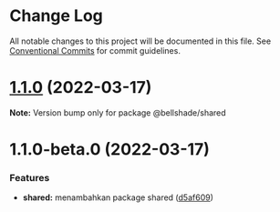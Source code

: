 # Change Log

All notable changes to this project will be documented in this file.
See [Conventional Commits](https://conventionalcommits.org) for commit guidelines.

# [1.1.0](https://github.com/bellshade/bellshade-monorepo/compare/@bellshade/shared@1.1.0-beta.0...@bellshade/shared@1.1.0) (2022-03-17)

**Note:** Version bump only for package @bellshade/shared

# 1.1.0-beta.0 (2022-03-17)

### Features

- **shared:** menambahkan package shared ([d5af609](https://github.com/bellshade/bellshade-monorepo/commit/d5af60985cc27dcf1e1ce4ff3058ed179edfbdf3))
